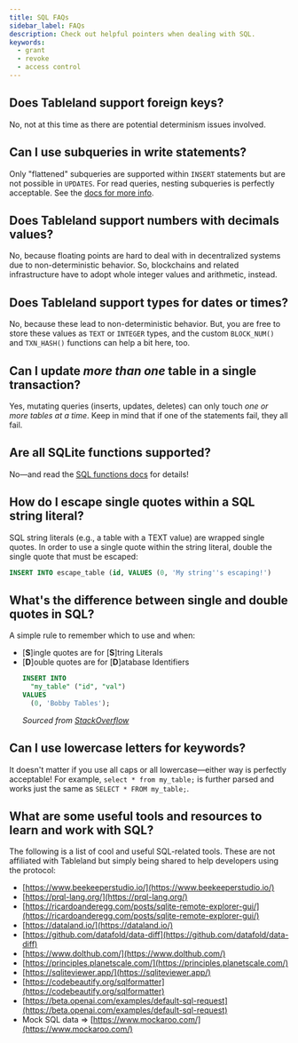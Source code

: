 ```yaml
---
title: SQL FAQs
sidebar_label: FAQs
description: Check out helpful pointers when dealing with SQL.
keywords:
  - grant
  - revoke
  - access control
---
```


## Does Tableland support foreign keys?

No, not at this time as there are potential determinism issues involved.

## Can I use subqueries in write statements?

Only "flattened" subqueries are supported within `INSERT` statements but are not possible in `UPDATES`. For read queries, nesting subqueries is perfectly acceptable. See the [docs for more info](/playbooks/sql/write#inserting-data).

## Does Tableland support numbers with decimals values?

No, because floating points are hard to deal with in decentralized systems due to non-deterministic behavior. So, blockchains and related infrastructure have to adopt whole integer values and arithmetic, instead.

## Does Tableland support types for dates or times?

No, because these lead to non-deterministic behavior. But, you are free to store these values as `TEXT` or `INTEGER` types, and the custom `BLOCK_NUM()` and `TXN_HASH()` functions can help a bit here, too.

## Can I update _more than one_ table in a single transaction?

Yes, mutating queries (inserts, updates, deletes) can only touch _one or more tables at a time_. Keep in mind that if one of the statements fail, they all fail.

## Are all SQLite functions supported?

No—and read the [SQL functions docs](/playbooks/sql/functions) for details!

## How do I escape single quotes within a SQL string literal?

SQL string literals (e.g., a table with a TEXT value) are wrapped single quotes. In order to use a single quote within the string literal, double the single quote that must be escaped:

```sql
INSERT INTO escape_table (id, VALUES (0, 'My string''s escaping!')
```

## What's the difference between single and double quotes in SQL?

A simple rule to remember which to use and when:

- [**S**]ingle quotes are for [**S**]tring Literals
- [**D**]ouble quotes are for [**D**]atabase Identifiers
  ```sql
  INSERT INTO
    "my_table" ("id", "val")
  VALUES
    (0, 'Bobby Tables');
  ```
  _Sourced from [StackOverflow](https://stackoverflow.com/questions/1992314/what-is-the-difference-between-single-and-double-quotes-in-sql)_

## Can I use lowercase letters for keywords?

It doesn't matter if you use all caps or all lowercase—either way is perfectly acceptable! For example, `select * from my_table;` is further parsed and works just the same as `SELECT * FROM my_table;`.

## What are some useful tools and resources to learn and work with SQL?

The following is a list of cool and useful SQL-related tools. These are not affiliated with Tableland but simply being shared to help developers using the protocol:

- [https://www.beekeeperstudio.io/](https://www.beekeeperstudio.io/)
- [https://prql-lang.org/](https://prql-lang.org/)
- [https://ricardoanderegg.com/posts/sqlite-remote-explorer-gui/](https://ricardoanderegg.com/posts/sqlite-remote-explorer-gui/)
- [https://dataland.io/](https://dataland.io/)
- [https://github.com/datafold/data-diff](https://github.com/datafold/data-diff)
- [https://www.dolthub.com/](https://www.dolthub.com/)
- [https://principles.planetscale.com/](https://principles.planetscale.com/)
- [https://sqliteviewer.app/](https://sqliteviewer.app/)
- [https://codebeautify.org/sqlformatter](https://codebeautify.org/sqlformatter)
- [https://beta.openai.com/examples/default-sql-request](https://beta.openai.com/examples/default-sql-request)
- Mock SQL data ⇒ [https://www.mockaroo.com/](https://www.mockaroo.com/)
